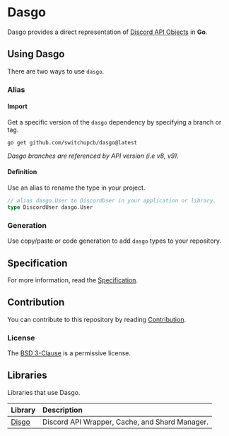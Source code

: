 # Dasgo
Dasgo provides a direct representation of [Discord API Objects](https://discord.com/developers/docs/reference) in **Go**.

## Using Dasgo

There are two ways to use `dasgo`.

### Alias

#### Import

Get a specific version of the `dasgo` dependency by specifying a branch or tag.
```
go get github.com/switchupcb/dasgo@latest
```

_Dasgo branches are referenced by API version (i.e v8, v9)._

#### Definition

Use an alias to rename the type in your project.

```go
// alias dasgo.User to DiscordUser in your application or library.
type DiscordUser dasgo.User
```

### Generation

Use copy/paste or code generation to add `dasgo` types to your repository.

## Specification

For more information, read the [Specification](CONTRIBUTING.md#specification).

## Contribution

You can contribute to this repository by reading [Contribution](CONTRIBUTING.md).

### License

The [BSD 3-Clause](LICENSE) is a permissive license.

## Libraries

Libraries that use Dasgo.

| Library                                      | Description                                    |
| :------------------------------------------- | :--------------------------------------------- |
| [Disgo](https://github.com/switchupcb/disgo) | Discord API Wrapper, Cache, and Shard Manager. |